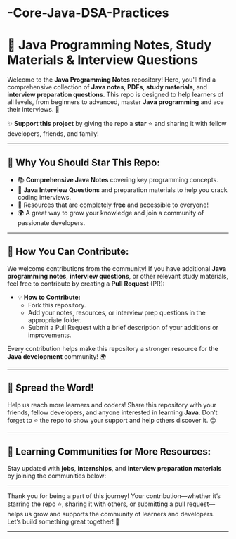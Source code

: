 # -Core-Java-DSA-Practices


# 🚀 Java Programming Notes, Study Materials & Interview Questions  
Welcome to the **Java Programming Notes** repository! Here, you'll find a comprehensive collection of **Java notes**, **PDFs**, **study materials**, and **interview preparation questions**. This repo is designed to help learners of all levels, from beginners to advanced, master **Java programming** and ace their interviews. 🌟

✨ **Support this project** by giving the repo a **star** ⭐ and sharing it with fellow developers, friends, and family!

---

## 🚀 Why You Should Star This Repo:
- 📚 **Comprehensive Java Notes** covering key programming concepts.
- 📝 **Java Interview Questions** and preparation materials to help you crack coding interviews.
- 🌟 Resources that are completely **free** and accessible to everyone!
- 🌍 A great way to grow your knowledge and join a community of passionate developers.

---

## 👥 How You Can Contribute:
We welcome contributions from the community! If you have additional **Java programming notes**, **interview questions**, or other relevant study materials, feel free to contribute by creating a **Pull Request** (PR):

- 💡 **How to Contribute:**
  - Fork this repository.
  - Add your notes, resources, or interview prep questions in the appropriate folder.
  - Submit a Pull Request with a brief description of your additions or improvements.
  
Every contribution helps make this repository a stronger resource for the **Java development** community! 🌍

---

## 📢 Spread the Word!  
Help us reach more learners and coders! Share this repository with your friends, fellow developers, and anyone interested in learning **Java**. Don’t forget to ⭐ the repo to show your support and help others discover it. 😊

---


## 👥 Learning Communities for More Resources:  
Stay updated with **jobs**, **internships**, and **interview preparation materials** by joining the communities below:


---

Thank you for being a part of this journey! Your contribution—whether it’s starring the repo ⭐, sharing it with others, or submitting a pull request—helps us grow and supports the community of learners and developers. Let’s build something great together! 💪

---
